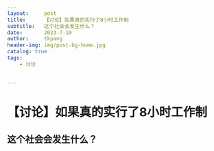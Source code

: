 ```yaml
---
layout:     post
title:      【讨论】如果真的实行了8小时工作制
subtitle:   这个社会会发生什么？
date:       2023-7-10
author:     tkpang
header-img: img/post-bg-home.jpg
catalog: true
tags:
    - 讨论


---
```


# 【讨论】如果真的实行了8小时工作制



## 这个社会会发生什么？

